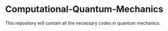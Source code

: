 # Computational-Quantum-Mechanics

This repository will contain all the necessary codes in quantum mechanics. 

